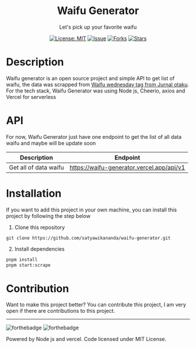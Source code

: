 <div align="center">
<h1>Waifu Generator</h1>

<p>Let's pick up your favorite waifu</p>

[![License: MIT](https://img.shields.io/badge/License-MIT-yellow.svg)](https://raw.githubusercontent.com/satyawikananda/waifu-generator/main/LICENSE?token=AH44ZFA7YM7EATKXBSYW4Q27ZUC7I)
[![Issue](https://img.shields.io/github/issues/satyawikananda/waifu-generator)](https://img.shields.io/github/issues/satyawikananda/waifu-generator)
[![Forks](https://img.shields.io/github/forks/satyawikananda/waifu-generator)](https://img.shields.io/github/forks/satyawikananda/waifu-generator)
[![Stars](https://img.shields.io/github/stars/satyawikananda/waifu-generator)](https://img.shields.io/github/stars/satyawikananda/waifu-generator)

</div>

# Description

Waifu generator is an open source project and simple API to get list of waifu, the data was scrapped from [Waifu wednesday tag from Jurnal otaku](http://jurnalotaku.com/tag/waifu-wednesday/). For the tech stack, Waifu Generator was using Node js, Cheerio, axios and Vercel for serverless

# API

For now, Waifu Generator just have one endpoint to get the list of all data waifu and maybe will be update soon

| Description           | Endpoint                                  |
| --------------------- | ----------------------------------------- |
| Get all of data waifu | https://waifu-generator.vercel.app/api/v1 |

# Installation

If you want to add this project in your own machine, you can install this project by following the step below

1. Clone this repository

```
git clone https://github.com/satyawikananda/waifu-generator.git
```

2. Install dependencies

```bash
pnpm install
pnpm start:scrape
```

# Contribution

Want to make this project better? You can contribute this project, I am very open if there are contributions to this project.

---

![forthebadge](https://forthebadge.com/images/badges/built-with-love.svg)
![forthebadge](https://forthebadge.com/images/badges/made-with-javascript.svg)

Powered by Node js and vercel. Code licensed under MIT License.
